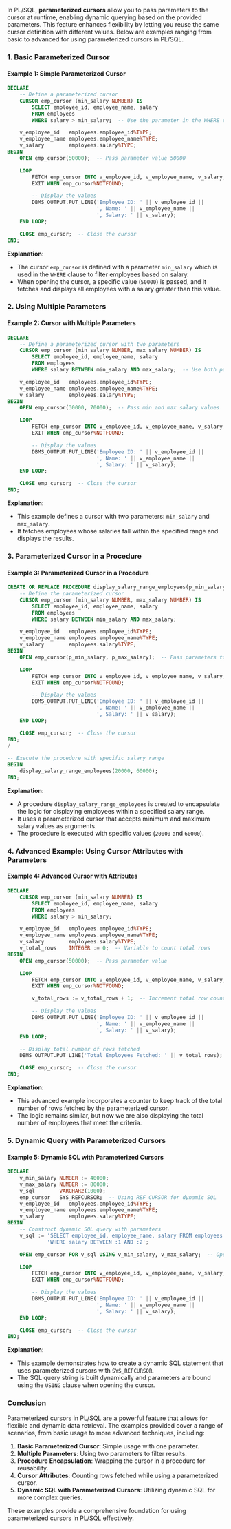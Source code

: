 In PL/SQL, **parameterized cursors** allow you to pass parameters to the cursor at runtime, enabling dynamic querying based on the provided parameters. This feature enhances flexibility by letting you reuse the same cursor definition with different values. Below are examples ranging from basic to advanced for using parameterized cursors in PL/SQL.

### 1. Basic Parameterized Cursor

#### Example 1: Simple Parameterized Cursor

```sql
DECLARE
    -- Define a parameterized cursor
    CURSOR emp_cursor (min_salary NUMBER) IS
        SELECT employee_id, employee_name, salary
        FROM employees
        WHERE salary > min_salary;  -- Use the parameter in the WHERE clause

    v_employee_id   employees.employee_id%TYPE;
    v_employee_name employees.employee_name%TYPE;
    v_salary        employees.salary%TYPE;
BEGIN
    OPEN emp_cursor(50000);  -- Pass parameter value 50000

    LOOP
        FETCH emp_cursor INTO v_employee_id, v_employee_name, v_salary;
        EXIT WHEN emp_cursor%NOTFOUND;

        -- Display the values
        DBMS_OUTPUT.PUT_LINE('Employee ID: ' || v_employee_id || 
                             ', Name: ' || v_employee_name || 
                             ', Salary: ' || v_salary);
    END LOOP;

    CLOSE emp_cursor;  -- Close the cursor
END;
```

**Explanation**:
- The cursor `emp_cursor` is defined with a parameter `min_salary` which is used in the `WHERE` clause to filter employees based on salary.
- When opening the cursor, a specific value (`50000`) is passed, and it fetches and displays all employees with a salary greater than this value.

### 2. Using Multiple Parameters

#### Example 2: Cursor with Multiple Parameters

```sql
DECLARE
    -- Define a parameterized cursor with two parameters
    CURSOR emp_cursor (min_salary NUMBER, max_salary NUMBER) IS
        SELECT employee_id, employee_name, salary
        FROM employees
        WHERE salary BETWEEN min_salary AND max_salary;  -- Use both parameters

    v_employee_id   employees.employee_id%TYPE;
    v_employee_name employees.employee_name%TYPE;
    v_salary        employees.salary%TYPE;
BEGIN
    OPEN emp_cursor(30000, 70000);  -- Pass min and max salary values

    LOOP
        FETCH emp_cursor INTO v_employee_id, v_employee_name, v_salary;
        EXIT WHEN emp_cursor%NOTFOUND;

        -- Display the values
        DBMS_OUTPUT.PUT_LINE('Employee ID: ' || v_employee_id || 
                             ', Name: ' || v_employee_name || 
                             ', Salary: ' || v_salary);
    END LOOP;

    CLOSE emp_cursor;  -- Close the cursor
END;
```

**Explanation**:
- This example defines a cursor with two parameters: `min_salary` and `max_salary`.
- It fetches employees whose salaries fall within the specified range and displays the results.

### 3. Parameterized Cursor in a Procedure

#### Example 3: Parameterized Cursor in a Procedure

```sql
CREATE OR REPLACE PROCEDURE display_salary_range_employees(p_min_salary NUMBER, p_max_salary NUMBER) IS
    -- Define the parameterized cursor
    CURSOR emp_cursor (min_salary NUMBER, max_salary NUMBER) IS
        SELECT employee_id, employee_name, salary
        FROM employees
        WHERE salary BETWEEN min_salary AND max_salary;

    v_employee_id   employees.employee_id%TYPE;
    v_employee_name employees.employee_name%TYPE;
    v_salary        employees.salary%TYPE;
BEGIN
    OPEN emp_cursor(p_min_salary, p_max_salary);  -- Pass parameters to the cursor

    LOOP
        FETCH emp_cursor INTO v_employee_id, v_employee_name, v_salary;
        EXIT WHEN emp_cursor%NOTFOUND;

        -- Display the values
        DBMS_OUTPUT.PUT_LINE('Employee ID: ' || v_employee_id || 
                             ', Name: ' || v_employee_name || 
                             ', Salary: ' || v_salary);
    END LOOP;

    CLOSE emp_cursor;  -- Close the cursor
END;
/

-- Execute the procedure with specific salary range
BEGIN
    display_salary_range_employees(20000, 60000);
END;
```

**Explanation**:
- A procedure `display_salary_range_employees` is created to encapsulate the logic for displaying employees within a specified salary range.
- It uses a parameterized cursor that accepts minimum and maximum salary values as arguments.
- The procedure is executed with specific values (`20000` and `60000`).

### 4. Advanced Example: Using Cursor Attributes with Parameters

#### Example 4: Advanced Cursor with Attributes

```sql
DECLARE
    CURSOR emp_cursor (min_salary NUMBER) IS
        SELECT employee_id, employee_name, salary
        FROM employees
        WHERE salary > min_salary;

    v_employee_id   employees.employee_id%TYPE;
    v_employee_name employees.employee_name%TYPE;
    v_salary        employees.salary%TYPE;
    v_total_rows    INTEGER := 0;  -- Variable to count total rows
BEGIN
    OPEN emp_cursor(50000);  -- Pass parameter value

    LOOP
        FETCH emp_cursor INTO v_employee_id, v_employee_name, v_salary;
        EXIT WHEN emp_cursor%NOTFOUND;

        v_total_rows := v_total_rows + 1;  -- Increment total row count

        -- Display the values
        DBMS_OUTPUT.PUT_LINE('Employee ID: ' || v_employee_id || 
                             ', Name: ' || v_employee_name || 
                             ', Salary: ' || v_salary);
    END LOOP;

    -- Display total number of rows fetched
    DBMS_OUTPUT.PUT_LINE('Total Employees Fetched: ' || v_total_rows);

    CLOSE emp_cursor;  -- Close the cursor
END;
```

**Explanation**:
- This advanced example incorporates a counter to keep track of the total number of rows fetched by the parameterized cursor.
- The logic remains similar, but now we are also displaying the total number of employees that meet the criteria.

### 5. Dynamic Query with Parameterized Cursors

#### Example 5: Dynamic SQL with Parameterized Cursors

```sql
DECLARE
    v_min_salary NUMBER := 40000;
    v_max_salary NUMBER := 80000;
    v_sql        VARCHAR2(1000);
    emp_cursor   SYS_REFCURSOR;  -- Using REF CURSOR for dynamic SQL
    v_employee_id   employees.employee_id%TYPE;
    v_employee_name employees.employee_name%TYPE;
    v_salary        employees.salary%TYPE;
BEGIN
    -- Construct dynamic SQL query with parameters
    v_sql := 'SELECT employee_id, employee_name, salary FROM employees ' ||
             'WHERE salary BETWEEN :1 AND :2';

    OPEN emp_cursor FOR v_sql USING v_min_salary, v_max_salary;  -- Open cursor with parameters

    LOOP
        FETCH emp_cursor INTO v_employee_id, v_employee_name, v_salary;
        EXIT WHEN emp_cursor%NOTFOUND;

        -- Display the values
        DBMS_OUTPUT.PUT_LINE('Employee ID: ' || v_employee_id || 
                             ', Name: ' || v_employee_name || 
                             ', Salary: ' || v_salary);
    END LOOP;

    CLOSE emp_cursor;  -- Close the cursor
END;
```

**Explanation**:
- This example demonstrates how to create a dynamic SQL statement that uses parameterized cursors with `SYS_REFCURSOR`.
- The SQL query string is built dynamically and parameters are bound using the `USING` clause when opening the cursor.

### Conclusion

Parameterized cursors in PL/SQL are a powerful feature that allows for flexible and dynamic data retrieval. The examples provided cover a range of scenarios, from basic usage to more advanced techniques, including:

1. **Basic Parameterized Cursor**: Simple usage with one parameter.
2. **Multiple Parameters**: Using two parameters to filter results.
3. **Procedure Encapsulation**: Wrapping the cursor in a procedure for reusability.
4. **Cursor Attributes**: Counting rows fetched while using a parameterized cursor.
5. **Dynamic SQL with Parameterized Cursors**: Utilizing dynamic SQL for more complex queries.

These examples provide a comprehensive foundation for using parameterized cursors in PL/SQL effectively.